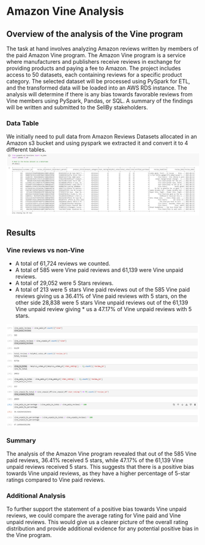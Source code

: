 # Amazon Vine Analysis

## Overview of the analysis of the Vine program

The task at hand involves analyzing Amazon reviews written by members of the paid Amazon Vine program. The Amazon Vine program is a service where manufacturers and publishers receive reviews in exchange for providing products and paying a fee to Amazon. The project includes access to 50 datasets, each containing reviews for a specific product category. The selected dataset will be processed using PySpark for ETL, and the transformed data will be loaded into an AWS RDS instance. The analysis will determine if there is any bias towards favorable reviews from Vine members using PySpark, Pandas, or SQL. A summary of the findings will be written and submitted to the SellBy stakeholders.

### Data Table
We initially need to pull data from Amazon Reviews Datasets allocated in an Amazon s3 bucket and using pyspark we extracted it and convert it to 4 different tables.
![main_table](https://github.com/ggalguera/Amazon_Vine_Analysis/blob/main/main_table.png)

## Results

### Vine reviews vs non-Vine
* A total of 61,724 reviews we counted.
* A total of 585 were Vine paid reviews and 61,139 were Vine unpaid reviews.
* A total of 29,052 were 5 Stars reviews.
* A total of 213 were 5 stars Vine paid reviews out of the 585 Vine paid reviews giving us a 36.41% of Vine paid reviews with 5 stars, on the other side 28,838 were 5 stars Vine unpaid reviews out of the 61,139 Vine unpaid review giving * us a 47.17% of Vine unpaid reviews with 5 stars.

![vine_calculations](https://github.com/ggalguera/Amazon_Vine_Analysis/blob/main/vine_calculations.png)

### Summary

The analysis of the Amazon Vine program revealed that out of the 585 Vine paid reviews, 36.41% received 5 stars, while 47.17% of the 61,139 Vine unpaid reviews received 5 stars. This suggests that there is a positive bias towards Vine unpaid reviews, as they have a higher percentage of 5-star ratings compared to Vine paid reviews.

### Additional Analysis

To further support the statement of a positive bias towards Vine unpaid reviews, we could compare the average rating for Vine paid and Vine unpaid reviews. This would give us a clearer picture of the overall rating distribution and provide additional evidence for any potential positive bias in the Vine program.

